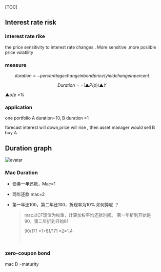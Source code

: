 [TOC]

## Interest rate risk

###  interest rate rike 

the price sensitivity to interest rate changes . More sensitive ,more posiible price volatility

###  measure

$$
duration = -   percenttage change in bond price/ yield change in percent
$$

$$
Duration = -(▲P/p)/ ▲Y
$$

▲p/p  =%  



### application

one portfolio  A  duration=10,  B duration =1 

forecast interest will down,price will rise , then asset manager would sell B buy A 

## Duration graph



  ![avatar](https://darrenli.oss-cn-beijing.aliyuncs.com/CFA/1638281677.png)



### Mac Duration 

- 债券一年还款，Mac=1 

- 两年还款 mac=2

- 第一年还100，第二年还100，折现率为10% 如何算呢 ？

  > mac以CF现值为权重，计算加权平均还款时间。 第一年折到开始是90，第二年折到开始81
  >
  > 90/171 *1+81/171  *2=1.4 
  >
  > ​

### zero-coupon bond

mac D =maturity 